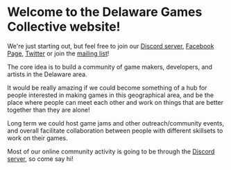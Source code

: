 # Welcome to the Delaware Games Collective website!

We're just starting out, but feel free to join our [Discord server](https://discord.gg/HxBjaQ), [Facebook Page](https://www.facebook.com/DelawareGamesCollective/), [Twitter](https://twitter.com/DelawareGames) or join the [mailing list](https://forms.gle/LzEPMqJopc7twbNG9)!

The core idea is to build a community of game makers, developers, and artists in the Delaware area.

It would be really amazing if we could become something of a hub for people interested in making games in this geographical area, and be the place where people can meet each other and work on things that are better together than they are alone!

Long term we could host game jams and other outreach/community events, and overall facilitate collaboration between people with different skillsets to work on their games.

Most of our online community activity is going to be through the [Discord server](https://discord.gg/HxBjaQ), so come say hi!
